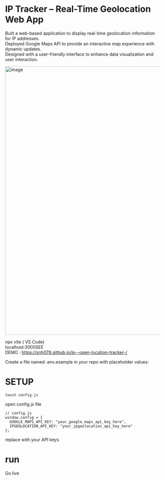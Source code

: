 # IP Tracker – Real-Time Geolocation Web App

Built a web-based application to display real-time geolocation information for IP addresses.  
Deployed Google Maps API to provide an interactive map experience with dynamic updates.  
Designed with a user-friendly interface to enhance data visualization and user interaction. 

<img width="875" height="871" alt="image" src="https://github.com/user-attachments/assets/1633b33c-a887-43e2-9c64-2d80c9e5eac3" />

npx vite ( VS Code)  
localhost:3000SEE   
DEMO : https://snh078.github.io/ip--open-location-tracker-/

Create a file named .env.example in your repo with placeholder values:

# SETUP
```
touch config.js
```
open config.js file 
```
// config.js
window.config = {
  GOOGLE_MAPS_API_KEY: "your_google_maps_api_key_here",
  IPGEOLOCATION_API_KEY: "your_ipgeolocation_api_key_here"
};
```
 replace with your API keys 

# run
Go live 
